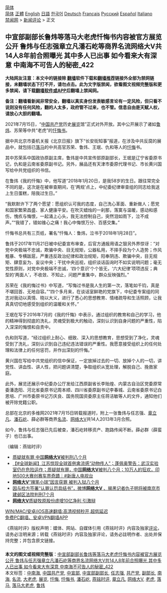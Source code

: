  <!-- 面包屑导航 --> <div class="breadcrumb"><!-- GTranslate: https://gtranslate.io/ -->  <div class="switcher notranslate">  <div class="selected">  <a href="#" onclick="return false;"> 简体</a>  </div>  <div class="option">  <a href="https://www.bannedbook.org" onclick="doGTranslate('zh-CN|zh-CN');jQuery('div.switcher div.selected a').html(jQuery(this).html());return false;" title="简体中文" class="nturl selected"> 简体</a>  <a href="https://www.bannedbook.org/zh-tw/" onclick="doGTranslate('zh-CN|zh-TW');jQuery('div.switcher div.selected a').html(jQuery(this).html());return false;" title="繁體中文" class="nturl"> 正體</a>  <a href="https://www.bannedbook.org/en/" onclick="doGTranslate('zh-CN|en');jQuery('div.switcher div.selected a').html(jQuery(this).html());return false;" title="English" class="nturl"> English</a>  <a href="https://www.bannedbook.org/ja/" onclick="doGTranslate('zh-CN|ja');jQuery('div.switcher div.selected a').html(jQuery(this).html());return false;" title="日本語" class="nturl"> 日語</a>  <a href="https://www.bannedbook.org/ko/" onclick="doGTranslate('zh-CN|ko');jQuery('div.switcher div.selected a').html(jQuery(this).html());return false;" title="한국어" class="nturl"> 한국어</a>  <a href="https://www.bannedbook.org/de/" onclick="doGTranslate('zh-CN|de');jQuery('div.switcher div.selected a').html(jQuery(this).html());return false;" title="Deutsch" class="nturl"> Deutsch</a>  <a href="https://www.bannedbook.org/fr/" onclick="doGTranslate('zh-CN|fr');jQuery('div.switcher div.selected a').html(jQuery(this).html());return false;" title="Français" class="nturl"> Français</a>  <a href="https://www.bannedbook.org/ru/" onclick="doGTranslate('zh-CN|ru');jQuery('div.switcher div.selected a').html(jQuery(this).html());return false;" title="Русский" class="nturl"> Русский</a>  <a href="https://www.bannedbook.org/es/" onclick="doGTranslate('zh-CN|es');jQuery('div.switcher div.selected a').html(jQuery(this).html());return false;" title="Español" class="nturl"> Español</a>  <a href="https://www.bannedbook.org/it/" onclick="doGTranslate('zh-CN|it');jQuery('div.switcher div.selected a').html(jQuery(this).html());return false;" title="Italiano" class="nturl"> Italiano</a>  </div>  </div>      <div class='breadcrumb-sub'><!-- Breadcrumb NavXT 6.3.0 --> <a href="https://www.bannedbook.org/" class="home">禁闻网</a> &gt; <a href="https://www.bannedbook.org/bnews/comments/" class="category">新闻评论</a> &gt; 正文</div></div><h2>中宣部副部长鲁炜等落马大老虎忏悔书内容被官方展览公开 鲁炜与任志强章立凡潘石屹等商界名流网络大V共14人8年前合照曝光 其中多人已出事 如今看来大有深意 中南海不可告人的秘密_422</h2> <p class="notice"><b>大陆网友注意：本文中的链接除 <a href="https://github.com/bannedbook/fanqiang" >翻墙</a>软件下载和<a href="https://github.com/killgcd/justmysocks/blob/master/README.md">翻墙推荐</a>链接外全部为禁网链接，未翻墙状态下打不开，请勿点击。此为文字版禁闻，欲看图文视频完整版和更多禁闻，请下载<a href="https://github.com/bannedbook/fanqiang">翻墙软件或APP</a>后翻墙上禁闻网。</p><p>备注：翻墙看新闻非常安全，翻墙以真实身份发表敏感言论有一定风险，但只看不说则没有任何风险，翻的人太多，政府管不过来，也不管。信息自由是天赋人权，请放心大胆的翻墙。</b></p>  <div class="entry"> <p></p> <p>2021年7月15日&#65292;&#8220;<span class='wp_keywordlink_affiliate'><a href="https://www.bannedbook.org/" title="中国" target="_blank">中国</a></span><a href="https://www.bannedbook.org/bnews/tag/%e5%85%b1%e4%ba%a7%e5%85%9a/" class="st_tag internal_tag" rel="tag" title="标签 共产党 下的日志">共产党</a>历史<a href="https://www.bannedbook.org/bnews/tag/%E5%B1%95%E8%A7%88/" class="st_tag internal_tag" rel="tag" title="标签 展览 下的日志">展览</a>馆&#8221;正式对外开放&#12290;其中公开展示了诸如<a href="https://www.bannedbook.org/bnews/tag/%e9%b2%81%e7%82%9c/" class="st_tag internal_tag" rel="tag" title="标签 鲁炜 下的日志">鲁炜</a>&#12289;苏荣等中共&#8220;老虎&#8221;的<a href="https://www.bannedbook.org/bnews/tag/%E5%BF%8F%E6%82%94%E4%B9%A6/" class="st_tag internal_tag" rel="tag" title="标签 忏悔书 下的日志">忏悔书</a>&#12290;</p> <p>   据中共北京市委机关报&#12298;北京日报&#12299;旗下&#8220;长安街知事&#8221;报道&#65292;在涉及中共反腐的展品中&#65292;就包括已<a href="https://www.bannedbook.org/bnews/tag/%E8%90%BD%E9%A9%AC/" class="st_tag internal_tag" rel="tag" title="标签 落马 下的日志">落马</a>的中共高官苏荣&#12289;鲁炜&#12289;王珉&#12289;仇和等人的<a href="https://www.bannedbook.org/bnews/tag/%E5%BF%8F%E6%82%94/" class="st_tag internal_tag" rel="tag" title="标签 忏悔 下的日志">忏悔</a>书&#12290;</p> <p>其中苏荣系中国政协原副主席&#65292;鲁炜是中共宣传部原副部长&#65292;王珉是辽宁省委原书记&#65292;仇和是云南省委原副书记&#12290;另外&#65292;展品还有天津市委原代理书记&#12289;市长黄兴国写给中共党组织的书信&#12290;</p>  <p>在鲁炜&#12298;我的忏悔&#12299;中&#65292;他写道&#8220;2018年1月20日&#65292;是我58岁的生日&#12290;跟往常完全不同的是&#65292;这次是在被审查期间&#65292;在&#8216;两规&#8217;点上&#65292;中纪委纪律审查组的同志给我送上生日蛋糕&#65292;陪我过生日&#12290;&#8221;</p> <p>&#8220;我默默许下了两个愿望&#65306;愿组织认可我的态度&#65292;自己洗心革面&#12289;重新做人&#65307;愿党和国家繁荣昌盛&#12289;家人健康平安&#12290;在吹灭蜡烛的一刹那&#65292;落寞与温暖&#65292;感动和感伤&#65292;愧疚与悔恨&#65292;一起涌上心头&#65292;我无法控制自己&#65292;突然泪如雨下&#65292;泣不成声&#12290;&#8221;&#8220;我错了&#65292;错如锥心之痛&#65281;我心中悔恨万分&#12289;百感交集&#12290;&#8221;</p> <p>忏悔书总共有三页纸&#65292;署名&#8220;忏悔人&#65306;鲁炜&#65292;泣书于2018年1月28日&#8221;&#12290;</p> <p>   鲁炜于2017年11月21日被中纪委宣布审查&#65292;后官方通报用语之狠另外界惊讶&#65306;&#8220;对党中央极端不忠诚&#65292;欺骗中央&#12289;目无规矩&#65292;公器私用&#65292;不择手段为个人造势&#65307;作风粗暴&#12289;专横跋扈&#65292;严重违反政治纪律和政治规矩&#65292;阳奉阴违&#12289;欺骗中央&#65292;目无规矩&#12289;肆意妄为&#12289;妄议中央&#65307;干扰中央巡视&#65292;组织谈话函询时不如实说明问题&#65307;毫无党性原则&#65292;对党中央极端不忠诚&#65292;&#8216;四个意识&#8217;个个皆无&#65292;&#8216;六大纪律&#8217;项项违反&#65307;典型的&#8216;两面人&#8217;&#65292;不收敛&#12289;不知止&#65292;问题严重集中&#65292;群众反映强烈&#12290;&#8221;</p>  <p>苏荣在&#12298;我的悔过书&#12299;中写道&#65292;&#8220;写悔过书是我人生的第一次&#65292;落笔如千钧&#65292;真是不堪回首&#12289;无地自容&#12290;&#8221;&#8220;四个多月来&#65292;在谈话室鲜艳的党旗下&#65292;中纪委专案组的同志对我动以真情&#12289;晓以大义&#65292;进行了悉心的思想教育&#12289;情绪疏导和生活照顾&#65292;让我真真切切地感受到组织的温暖和关怀&#12290;&#8221;</p> <p>王珉在写于2016年7月的&#12298;我的忏悔&#12299;中表示&#65292;通过组织的教育和自己的学习&#65292;他的精神得到彻底的洗礼&#65292;灵魂受到极大的触动&#65292;深刻认识到自身问题的严重性&#65292;陷入深深的悔恨和自责中&#12290;</p> <p>仇和则写道&#65292;&#8220;经过组织上耐心&#12289;细致&#12289;深入的思想教育&#65292;思想受到了净化&#65292;灵魂受到了洗礼&#65292;深刻认识到自己违纪违法错误的严重性&#12290;我愿意接受组织上的任何处理和法律上的任何惩罚&#65292;并作出深刻的忏悔&#12290;&#8221;</p> <p>   黄兴国在写给中共党组织的信中保证&#65292;一定放掉过去的一切&#12289;放掉个人的一切&#65292;讲党性&#12289;讲血性&#12289;讲人性&#65292;把问题讲清楚&#65292;争取组织从宽处理&#65292;解脱自己&#12289;挽救家庭&#12290;</p>  <p>此外&#65292;展览还展示中纪委办公厅发给江西原副省长李贻煌&#12289;内蒙古自治区党委原常委潘逸阳&#12289;河北省委原书记周本顺&#12289;四川省委原副书记李春城&#12289;云南省委原书记白恩培&#12289;广州市委原书记万庆良&#12289;国务院国资委原主任蒋洁敏等人的文件&#65292;通知他们被开除党籍公职&#12290;</p> <p>总部在北京的多维网2021年7月15日转载报道时&#65292;附上一张鲁炜与任志强&#12289;<a href="https://www.bannedbook.org/bnews/tag/%e7%ab%a0%e7%ab%8b%e5%87%a1/" class="st_tag internal_tag" rel="tag" title="标签 章立凡 下的日志">章立凡</a>&#12289;<a href="https://www.bannedbook.org/bnews/tag/%e6%bd%98%e7%9f%b3%e5%b1%b9/" class="st_tag internal_tag" rel="tag" title="标签 潘石屹 下的日志">潘石屹</a>&#12289;薛必群等商界<a href="https://www.bannedbook.org/bnews/tag/%E5%90%8D%E6%B5%81/" class="st_tag internal_tag" rel="tag" title="标签 名流 下的日志">名流</a>&#12289;<a href="https://www.bannedbook.org/bnews/tag/%e7%bd%91%e7%bb%9c%e5%a4%a7v/" class="st_tag internal_tag" rel="tag" title="标签 网络大V 下的日志">网络大V</a>共14人2013年3月合照&#12290;</p> <p>如今&#65292;鲁炜与任志强已先后被查&#65292;潘石屹转移资产&#12289;跑路传闻不断&#12290;薛必群&#65288;薛蛮子&#65289;也已出事&#12290;</p> <p>&#65288;编辑&#65306;燕铭时评&#65289;</p>  <ul class='op-related-articles' title='相关阅读'> <li><a href='https://www.bannedbook.org/bnews/bannedvideo/20210602/1558370.html' target='_blank'>质疑就有罪 中国<b>网络大V</b>被判刑八个月</a></li> <li><a href='https://www.bannedbook.org/bnews/bannedvideo/20210602/1558333.html' target='_blank'>【#全球新闻】江苏惊现全球首例禽流感“动物传人”；蓬佩奥警告：武汉实验室仍在危险运作；质疑就有罪，中国<b>网络大V</b>被判八个月；10万人的狂欢，印地500大赛创赛车界奇蹟｜#新唐人电视台</a></li> <li><a href='https://www.bannedbook.org/bnews/headline/20210601/1558107.html' target='_blank'><b>网络大V</b>“辣笔小球”因言获罪 被判入狱八个月</a></li> <li><a href='https://www.bannedbook.org/bnews/weiquan/20210531/1557225.html' target='_blank'>因与检方签署&#8220;认罪认罚具结书&#8221;&#65292;微博<b>网络大V</b> &#12289;揭黑记者仇子明将被南京市建邺区法院判刑7个月</a></li> <li><a href='https://www.bannedbook.org/bnews/finance/20210316/1506096.html' target='_blank'><b>网络大V</b>质疑牧原股份虚增10亿净利 引激辩</a></li> </ul> <p class="texttj"> <a href="https://github.com/bannedbook/fanqiang/wiki/V2ray%E6%9C%BA%E5%9C%BA" target="_blank">WIN/MAC/安卓/iOS高速翻墙:高清视频秒开,超低延迟</a><br/> <a href="https://github.com/bannedbook/fanqiang/wiki/%E7%A6%81%E9%97%BB%E7%BD%91%E5%AE%89%E5%8D%93%E7%BF%BB%E5%A2%99%E6%96%B0%E9%97%BBAPP" target="_blank">免费PC翻墙、安卓VPN翻墙APP</a></p><p>&#12298;燕铭时评&#12299;版权声明&#65306;媒体&#12289;网站&#12289;自媒体引用&#12298;燕铭时评&#12299;内容及独家<span class='wp_keywordlink_affiliate'><a href="https://www.bannedbook.org/bnews/comments/" title="新闻评论" target="_blank">评论</a></span>&#65292;请务必注明来源&#65307;转载&#12298;燕铭时评&#12299;内容及独家评论&#65292;请务必註明作者&#12289;出处并保持完整&#65307;并包含原文链接&#12290;  </p><a name='sharetosocial'></a>  <div style="margin-bottom:5px;padding-bottom:5px;clear:both"> <div id="archive-pix-1" class="banner-ads"> <!-- AuctionX Display platform tag START --> <div id="26318x728x90x621x_ADSLOT2" clicktrack="%%CLICK_URL_ESC%%"></div> <!-- AuctionX Display platform tag END --> </div> <div id="archive-pix-2" class="banner-ads"> <!-- AuctionX Display platform tag START --> <div id="26315x300x250x621x_ADSLOT2" clicktrack="%%CLICK_URL_ESC%%"></div> <!-- AuctionX Display platform tag END --> </div> </div>    <div id="archive-pix-1" class="banner-ads"> <!-- AuctionX Display platform tag START --> <div id="26318x728x90x621x_ADSLOT3" clicktrack="%%CLICK_URL_ESC%%"></div> <!-- AuctionX Display platform tag END --> </div> <div><b>本文的图文或视频完整版</b>：<a href='https://www.bannedbook.org/bnews/comments/20210716/1588109.html'>中宣部副部长鲁炜等落马大老虎忏悔书内容被官方展览公开 鲁炜与任志强章立凡潘石屹等商界名流网络大V共14人8年前合照曝光 其中多人已出事 如今看来大有深意 中南海不可告人的秘密_422</a></div>  </div><!--END ENTRY--> <div class="postfooter"> <div>本文标签：<a href="https://www.bannedbook.org/bnews/tag/%e4%b8%ad%e5%8d%97%e6%b5%b7/" rel="tag">中南海</a>, <a href="https://www.bannedbook.org/bnews/tag/%e4%b8%ad%e5%9b%bd%e5%85%b1%e4%ba%a7%e5%85%9a/" rel="tag">中国共产党</a>, <a href="https://www.bannedbook.org/bnews/tag/%e4%b8%ad%e5%ae%a3%e9%83%a8/" rel="tag">中宣部</a>, <a href="https://www.bannedbook.org/bnews/tag/%e4%b8%ad%e5%ae%a3%e9%83%a8%e5%89%af%e9%83%a8%e9%95%bf/" rel="tag">中宣部副部长</a>, <a href="https://www.bannedbook.org/bnews/tag/%e4%bb%bb%e5%bf%97%e5%bc%ba/" rel="tag">任志强</a>, <a href="https://www.bannedbook.org/bnews/tag/%e5%85%b1%e4%ba%a7%e5%85%9a/" rel="tag">共产党</a>, <a href="https://www.bannedbook.org/bnews/tag/%e5%89%af%e9%83%a8%e9%95%bf/" rel="tag">副部长</a>, <a href="https://www.bannedbook.org/bnews/tag/%e5%8d%97%e6%b5%b7/" rel="tag">南海</a>, <a href="https://www.bannedbook.org/bnews/tag/%E5%90%8D%E6%B5%81/" rel="tag">名流</a>, <a href="https://www.bannedbook.org/bnews/tag/%e5%a4%a7%e8%80%81%e8%99%8e/" rel="tag">大老虎</a>, <a href="https://www.bannedbook.org/bnews/tag/%E5%B1%95%E8%A7%88/" rel="tag">展览</a>, <a href="https://www.bannedbook.org/bnews/tag/%E5%BF%8F%E6%82%94/" rel="tag">忏悔</a>, <a href="https://www.bannedbook.org/bnews/tag/%E5%BF%8F%E6%82%94%E4%B9%A6/" rel="tag">忏悔书</a>, <a href="https://www.bannedbook.org/bnews/tag/%e6%bd%98%e7%9f%b3%e5%b1%b9/" rel="tag">潘石屹</a>, <a href="https://www.bannedbook.org/bnews/tag/%e7%87%95%e9%93%ad%e6%97%b6%e8%af%84/" rel="tag">燕铭时评</a>, <a href="https://www.bannedbook.org/bnews/tag/%e7%ab%a0%e7%ab%8b%e5%87%a1/" rel="tag">章立凡</a>, <a href="https://www.bannedbook.org/bnews/tag/%e7%bd%91%e7%bb%9c%e5%a4%a7v/" rel="tag">网络大V</a>, <a href="https://www.bannedbook.org/bnews/tag/%e8%80%81%e8%99%8e/" rel="tag">老虎</a>, <a href="https://www.bannedbook.org/bnews/tag/%E8%90%BD%E9%A9%AC/" rel="tag">落马</a>, <a href="https://www.bannedbook.org/bnews/tag/%E8%90%BD%E9%A9%AC%E5%A4%A7%E8%80%81%E8%99%8E/" rel="tag">落马大老虎</a>, <a href="https://www.bannedbook.org/bnews/tag/%e9%b2%81%e7%82%9c/" rel="tag">鲁炜</a></div>  </div><!--END POSTFOOTER--> 